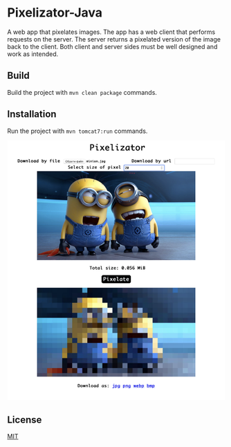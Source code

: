 # Pixelizator-Java
A web app that pixelates images. The app has a web client that performs requests on the server. The server returns a pixelated version of the image back to the client. Both client and server sides must be well designed and work as intended.

## Build
Build the project with `mvn clean package` commands.

## Installation
Run the project with `mvn tomcat7:run` commands.

![alt text](https://github.com/NastiaSvyryda/Pixelizator/blob/main/src/main/resources/Знімок%20екрана%20%20о%2012.26.23.png)

## License
[MIT](https://choosealicense.com/licenses/mit/)
